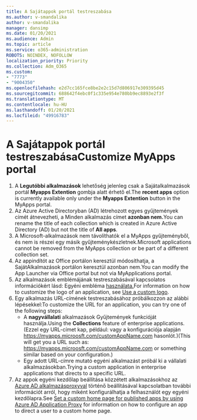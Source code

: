 ```yaml
---
title: A Sajátappok portál testreszabása
ms.author: v-smandalika
author: v-smandalika
manager: dansimp
ms.date: 01/20/2021
ms.audience: Admin
ms.topic: article
ms.service: o365-administration
ROBOTS: NOINDEX, NOFOLLOW
localization_priority: Priority
ms.collection: Adm_O365
ms.custom:
- "7773"
- "9004350"
ms.openlocfilehash: e2d7cc165fce8be2e2c15d7d806917e309395d45
ms.sourcegitcommit: 688642f4ebc0f1c335e954e780bb9ec8893e2f3f
ms.translationtype: MT
ms.contentlocale: hu-HU
ms.lasthandoff: 01/20/2021
ms.locfileid: "49916783"
---
```

# <a name="customize-myapps-portal"></a><span data-ttu-id="9a62e-102">A Sajátappok portál testreszabása</span><span class="sxs-lookup"><span data-stu-id="9a62e-102">Customize MyApps portal</span></span>

1. <span data-ttu-id="9a62e-103">A **Legutóbbi alkalmazások** lehetőség jelenleg csak a Sajátalkalmazások portál **Myapps Extention** gombja alatt érhető el.</span><span class="sxs-lookup"><span data-stu-id="9a62e-103">The **recent apps** option is currently available only under the **Myapps Extention** button in the MyApps portal.</span></span>
2. <span data-ttu-id="9a62e-104">Az Azure Active Directoryban (AD) létrehozott egyes gyűjtemények címét átnevezheti, a Minden alkalmazás címet **azonban nem.**</span><span class="sxs-lookup"><span data-stu-id="9a62e-104">You can rename the title of each collection which is created in Azure Active Directory (AD) but not the title of **All apps**.</span></span>
3. <span data-ttu-id="9a62e-105">A Microsoft-alkalmazások nem távolíthatók el a MyApps gyűjteményből, és nem is részei egy másik gyűjteménykészletnek.</span><span class="sxs-lookup"><span data-stu-id="9a62e-105">Microsoft applications cannot be removed from the MyApps collection or be part of a different collection set.</span></span>
4. <span data-ttu-id="9a62e-106">Az appindítót az Office portálon keresztül módosíthatja, a SajátAlkalmazások portálon keresztül azonban nem.</span><span class="sxs-lookup"><span data-stu-id="9a62e-106">You can modify the App Launcher via Office portal but not via MyApplications portal.</span></span>
5. <span data-ttu-id="9a62e-107">Az alkalmazások emblémájának testreszabásával kapcsolatos információkért lásd: Egyéni embléma [használata.](https://docs.microsoft.com/azure/active-directory/manage-apps/add-application-portal-configure#use-a-custom-logo)</span><span class="sxs-lookup"><span data-stu-id="9a62e-107">For information on how to customize the logo of an application, see [Use a custom logo](https://docs.microsoft.com/azure/active-directory/manage-apps/add-application-portal-configure#use-a-custom-logo).</span></span>
6. <span data-ttu-id="9a62e-108">Egy alkalmazás URL-címének testreszabásához próbálkozzon az alábbi lépésekkel:</span><span class="sxs-lookup"><span data-stu-id="9a62e-108">To customize the URL for an application, you can try one of the following steps:</span></span>
    - <span data-ttu-id="9a62e-109">A **nagyvállalati** alkalmazások Gyűjtemények funkcióját használja.</span><span class="sxs-lookup"><span data-stu-id="9a62e-109">Using the **Collections** feature of enterprise applications.</span></span> <span data-ttu-id="9a62e-110">(Ezzel egy URL-címet kap, például: vagy a konfigurációja alapján https://myapps.microosft.com/customAppName.com hasonlót.)</span><span class="sxs-lookup"><span data-stu-id="9a62e-110">(This will get you a URL such as: https://myapps.microosft.com/customAppName.com or something similar based on your configuration.)</span></span>
    - <span data-ttu-id="9a62e-111">Egy adott URL-címre mutató egyéni alkalmazást próbál ki a vállalati alkalmazásokban.</span><span class="sxs-lookup"><span data-stu-id="9a62e-111">Trying a custom application in enterprise applications that directs to a specific URL.</span></span>
7. <span data-ttu-id="9a62e-112">Az appok egyéni kezdőlap beállítása közzétett alkalmazásokhoz az [Azure AD alkalmazásproxyval](https://docs.microsoft.com/azure/active-directory/manage-apps/application-proxy-configure-custom-home-page) történő beállításával kapcsolatban további információt arról, hogy miként konfigurálhatja a felhasználót egy egyéni kezdőlapra.</span><span class="sxs-lookup"><span data-stu-id="9a62e-112">See [Set a custom home page for published apps by using Azure AD Application Proxy](https://docs.microsoft.com/azure/active-directory/manage-apps/application-proxy-configure-custom-home-page) for information on how to configure an app to direct a user to a custom home page.</span></span>
